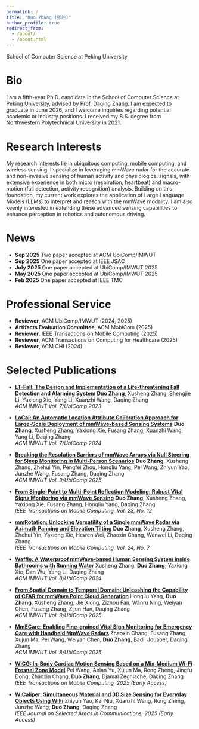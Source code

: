 ```yaml
---
permalink: /
title: "Duo Zhang (张舵)"
author_profile: true
redirect_from: 
  - /about/
  - /about.html
---
```

School of Computer Science at Peking University

# Bio

I am a fifth-year Ph.D. candidate in the School of Computer Science at Peking University, advised by Prof. Daqing Zhang. I am expected to graduate in June 2026, and I welcome inquiries regarding potential academic or industry positions. I received my B.S. degree from Northwestern Polytechnical University in 2021.

# Research Interests
My research interests lie in ubiquitous computing, mobile computing, and wireless sensing. I specialize in leveraging mmWave radar for the accurate and non-invasive sensing of human activity and physiological signals, with extensive experience in both micro (respiration, heartbeat) and macro-motion (fall detection, activity recognition) analysis. Building on this foundation, my current work explores the application of Large Language Models (LLMs) to interpret and reason with the mmWave modality. I am also keenly interested in extending these advanced sensing capabilities to enhance perception in robotics and autonomous driving.

# News
- **Sep 2025** Two paper accepted at ACM UbiComp/IMWUT
- **Sep 2025** One paper accepted at IEEE JSAC
- **July 2025** One paper accepted at UbiComp/IMWUT 2025
- **May 2025** One paper accepted at UbiComp/IMWUT 2025
- **Feb 2025** One paper accepted at IEEE TMC


# Professional Service
- **Reviewer**, ACM UbiComp/IMWUT (2024, 2025)
- **Artifacts Evaluation Committee**, ACM MobiCom (2025)
- **Reviewer**, IEEE Transactions on Mobile Computing (2025)
- **Reviewer**, ACM Transactions on Computing for Healthcare (2025)
- **Reviewer**, ACM CHI (2024)

# Selected Publications
-  [**LT-Fall: The Design and Implementation of a Life-threatening Fall Detection and Alarming System**](https://dl.acm.org/doi/10.1145/3580835)
**Duo Zhang**, Xusheng Zhang, Shengjie Li, Yaxiong Xie, Yang Li, Xuanzhi Wang, Daqing Zhang <br>
*ACM IMWUT Vol. 7/UbiComp 2023*
-  [**LoCal: An Automatic Location Attribute Calibration Approach for Large-Scale Deployment of mmWave-based Sensing Systems**](https://dl.acm.org/doi/abs/10.1145/3631436)
**Duo Zhang**, Xusheng Zhang, Yaxiong Xie, Fusang Zhang, Xuanzhi Wang, Yang Li, Daqing Zhang <br>
*ACM IMWUT Vol. 7/UbiComp 2024*

- [**Breaking the Resolution Barriers of mmWave Arrays via Null Steering for Sleep Monitoring in Multi-Person Scenarios**](https://dl.acm.org/doi/abs/10.1145/3749466)
**Duo Zhang**, Xusheng Zhang, Zhehui Yin, Pengfei Zhou, Hongliu Yang, Pei Wang, Zhiyun Yao, Junzhe Wang, Fusang Zhang, Daqing Zhang <br>
*ACM IMWUT Vol. 9/UbiComp 2025*

- [**From Single-Point to Multi-Point Reflection Modeling: Robust Vital Signs Monitoring via mmWave Sensing**](https://ieeexplore.ieee.org/abstract/document/10648761)
**Duo Zhang**, Xusheng Zhang, Yaxiong Xie, Fusang Zhang, Hongliu Yang, Daqing Zhang <br>
*IEEE Transactions on Mobile Computing, Vol. 23, No. 12*

- [**mmRotation: Unlocking Versatility of a Single mmWave Radar via Azimuth Panning and Elevation Tilting**](https://www.computer.org/csdl/journal/tm/2025/07/10878446/248LoueuUa4)
**Duo Zhang**, Xusheng Zhang, Zhehui Yin, Yaxiong Xie, Hewen Wei, Zhaoxin Chang, Wenwei Li, Daqing Zhang <br>
*IEEE Transactions on Mobile Computing, Vol. 24, No. 7*

- [**Waffle: A Waterproof mmWave-based Human Sensing System inside Bathrooms with Running Water**](https://dl.acm.org/doi/abs/10.1145/3631458)
Xusheng Zhang, **Duo Zhang**, Yaxiong Xie, Dan Wu, Yang Li, Daqing Zhang <br>
*ACM IMWUT Vol. 8/UbiComp 2024*

- [**From Spatial Domain to Temporal Domain: Unleashing the Capability of CFAR for mmWave Point Cloud Generation**](https://dl.acm.org/doi/abs/10.1145/3729465)
Hongliu Yang, **Duo Zhang**, Xusheng Zhang, Jie Xiong, Zizhou Fan, Wanru Ning, Weiyan Chen, Fusang Zhang, Zijun Han, Daqing Zhang <br>
*ACM IMWUT Vol. 9/UbiComp 2025*



- [**MmECare: Enabling Fine-grained Vital Sign Monitoring for Emergency Care with Handheld MmWave Radars**](https://dl.acm.org/doi/abs/10.1145/3699766)
Zhaoxin Chang, Fusang Zhang, Xujun Ma, Pei Wang, Weiyan Chen, **Duo Zhang**, Badii Jouaber, Daqing Zhang <br>
*ACM IMWUT Vol. 8/UbiComp 2025*

- [**WiCG: In-Body Cardiac Motion Sensing Based on a Mix-Medium Wi-Fi Fresnel Zone Model**](https://ieeexplore.ieee.org/abstract/document/10978106)
Pei Wang, Anlan Yu, Xujun Ma, Rong Zheng, Jingfu Dong, Zhaoxin Chang, **Duo Zhang**, Djamal Zeghlache, Daqing Zhang <br>
*IEEE Transactions on Mobile Computing, 2025 (Early Access)*

- [**WiCaliper: Simultaneous Material and 3D Size Sensing for Everyday Objects Using WiFi**](https://ieeexplore.ieee.org/abstract/document/11162676)
Zhiyun Yao, Kai Niu, Xuanzhi Wang, Rong Zheng, Junzhe Wang, **Duo Zhang**, Daqing Zhang <br>
*IEEE Journal on Selected Areas in Communications, 2025 (Early Access)*


